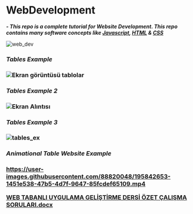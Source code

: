 # WebDevelopment
 
***- This repo is a complete tutorial for Website Development. This repo contains many software concepts like [Javascript](https://developer.mozilla.org/en-US/docs/Web/JavaScript), [HTML](https://html.com/) & [CSS](https://developer.mozilla.org/en-US/docs/Web/CSS)***

![web_dev](https://user-images.githubusercontent.com/88820048/191194652-8c3c2170-9789-4513-94e5-592afe12bce2.jpg)

<h3><i>Tables Example</i><h3>

![Ekran görüntüsü tablolar](https://user-images.githubusercontent.com/88820048/194358016-2ffeddd7-c350-4e83-a8bd-66464a0d9836.png)

<h3><i>Tables Example 2</i><h3>

![Ekran Alıntısı](https://user-images.githubusercontent.com/88820048/195624289-d1014c7c-8786-4ff0-bfbc-72f78491849b.PNG)

<h3><i>Tables Example 3</i><h3>

![tables_ex](https://user-images.githubusercontent.com/88820048/195633369-6498a32b-5b18-494d-9762-82204e1a481c.PNG)

<h3><i>Animational Table Website Example</i><h3>


https://user-images.githubusercontent.com/88820048/195842653-1451e538-47b5-4d7f-9647-85fcdef65109.mp4

[WEB TABANLI UYGULAMA GELİŞTİRME DERSİ ÖZET ÇALIŞMA SORULARI.docx](https://github.com/abdullah0912/WebDevelopment/files/9886645/WEB.TABANLI.UYGULAMA.GELISTIRME.DERSI.OZET.CALISMA.SORULARI.docx)

